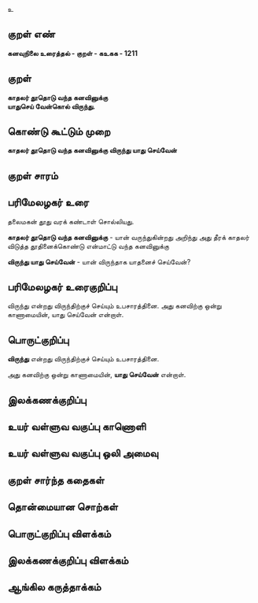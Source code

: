 உ

## குறள் எண் 

**கனவுநிலை உரைத்தல்  - குறள் - கஉகக - 1211**

## குறள் 

**காதலர் தூதொடு வந்த கனவினுக்கு  
யாதுசெய் வேன்கொல் விருந்து.**

## கொண்டு கூட்டும் முறை

**காதலர் தூதொடு வந்த கனவினுக்கு விருந்து யாது செய்வேன்**

## குறள் சாரம் 


## பரிமேலழகர் உரை

தலைமகன் தூது வரக் கண்டாள் சொல்லியது. 

**காதலர் தூதொடு வந்த கனவினுக்கு** - யான் வருந்துகின்றது அறிந்து அது தீரக் காதலர் விடுத்த தூதினைக்கொண்டு என்மாட்டு வந்த கனவினுக்கு 

**விருந்து யாது செய்வேன்** - யான் விருந்தாக யாதனைச் செய்வேன்?

## பரிமேலழகர் உரைகுறிப்பு   

விருந்து என்றது விருந்திற்குச் செய்யும் உபசாரத்தினை. அது கனவிற்கு ஒன்று காணாமையின், யாது செய்வேன் என்றாள்.

## பொருட்குறிப்பு 

**விருந்து** என்றது விருந்திற்குச் செய்யும் உபசாரத்தினை. 

அது கனவிற்கு ஒன்று காணாமையின், **யாது செய்வேன்** என்றாள்.

## இலக்கணக்குறிப்பு  


## உயர் வள்ளுவ வகுப்பு காணொளி


## உயர் வள்ளுவ வகுப்பு ஒலி அமைவு 

 
## குறள் சார்ந்த கதைகள் 


## தொன்மையான சொற்கள்


## பொருட்குறிப்பு விளக்கம்


## இலக்கணக்குறிப்பு விளக்கம்


## ஆங்கில கருத்தாக்கம் 


